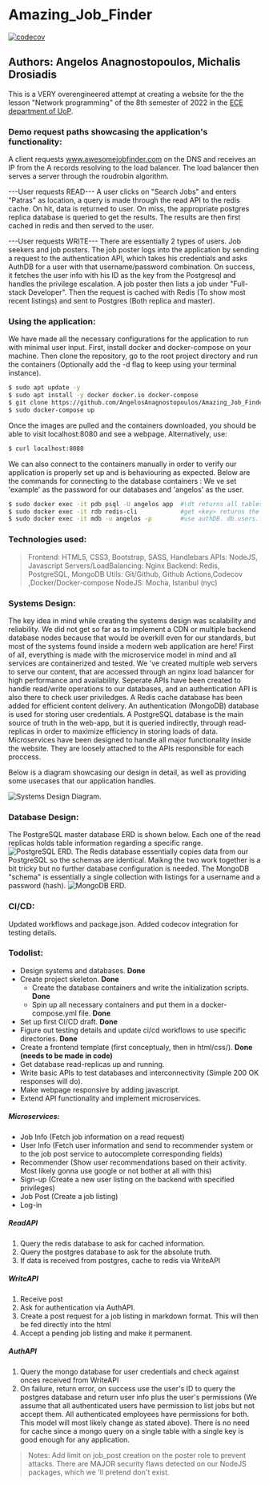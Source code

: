 # Amazing_Job_Finder
[![codecov](https://codecov.io/gh/AngelosAnagnostopoulos/Amazing_Job_Finder/branch/development/graph/badge.svg?token=euKpr6gTQy)](https://codecov.io/gh/AngelosAnagnostopoulos/Amazing_Job_Finder)
## Authors: Angelos Anagnostopoulos, Michalis Drosiadis

This is a VERY overengineered attempt at creating a website for the the lesson "Network programming" of the 8th semester of 2022 in the [ECE department of UoP](http://www.ece.upatras.gr/index.php/en/).

### Demo request paths showcasing the application's functionality:

A client requests www.awesomejobfinder.com on the DNS and receives an IP from the A records resolving to the load balancer. The load balancer then serves a server through the roudrobin algorithm.

---User requests READ---
A user clicks on "Search Jobs" and enters "Patras" as location, a query is made through the read API to the redis cache. On hit, data is returned to user. On miss, the appropriate postgres replica database is queried to get the results. The results are then first cached in redis and then served to the user. 

---User requests WRITE---
There are essentially 2 types of users. Job seekers and job posters. The job poster logs into the application by sending a request to the authentication API, which takes his credentials and asks AuthDB for a user with that username/password combination. On success, it fetches the user info with his ID as the key from the Postgresql and handles the privilege escalation. A job poster then lists a job under "Full-stack Developer". Then the request is cached with Redis (To show most recent listings) and sent to Postgres (Both replica and master).

### Using the application:
We have made all the necessary configurations for the application to run with minimal user input.
First, install docker and docker-compose on your machine. Then clone the repository, go to the root project directory and run the containers (Optionally add the -d flag to keep using your terminal instance).
```sh
$ sudo apt update -y
$ sudo apt install -y docker docker.io docker-compose
$ git clone https://github.com/AngelosAnagnostopoulos/Amazing_Job_Finder.git && cd Amazing_Job_Finder
$ sudo docker-compose up
```

Once the images are pulled and the containers downloaded, you should be able to visit localhost:8080 and see a webpage. 
Alternatively, use:
```sh
$ curl localhost:8080
```
We can also connect to the containers manually in order to verify our application is properly set up and is behaviouring as expected. Below are the commands for connecting to the database containers :
We ve set 'example' as the password for our databases and 'angelos' as the user.
```sh
$ sudo docker exec -it pdb psql -U angelos app  #\dt returns all tables. SELECT * FROM company;
$ sudo docker exec -it rdb redis-cli            #get <key> returns the value of given key.
$ sudo docker exec -it mdb -u angelos -p        #use authDB. db.users.find();
```

### Technologies used:
> Frontend: HTML5, CSS3, Bootstrap, SASS, Handlebars
> APIs: NodeJS, Javascript
> Servers/LoadBalancing: Nginx
> Backend: Redis, PostgreSQL, MongoDB
> Utils: Git/Github, Github Actions,Codecov ,Docker/Docker-compose
> NodeJS:  Mocha, Istanbul (nyc)

### Systems Design:
The key idea in mind while creating the systems design was scalability and reliability. We did not get so far as to implement a CDN or multiple backend database nodes because that would be overkill even for our standards, but most of the systems found inside a modern web application are here! 
First of all, everything is made with the microservice model in mind and all services are containerized and tested. 
We 've created multiple web servers to serve our content, that are accessed through an nginx load balancer for high performance and availability.
Seperate APIs have been created to handle read/write operations to our databases, and an authentication API is also there to check user priviledges.
A Redis cache database has been added for efficient content delivery.
An authentication (MongoDB) database is used for storing user credentials.
A PostgreSQL database is the main source of truth in the web-app, but it is queried indirectly, through read-replicas in order to maximize efficiency in storing loads of data.
Microservices have been designed to handle all major functionality inside the website. They are loosely attached to the APIs responsible for each proccess.

Below is a diagram showcasing our design in detail, as well as providing some usecases that our application handles.

![Systems Design Diagram.](./Design/SystemsDesign/Systems.png "Systems Design Diagram.")


### Database Design:
The PostgreSQL master database ERD is shown below.
Each one of the read replicas holds table information regarding a specific range. 
![PostgreSQL ERD.](./Design/DatabaseDesign/PostgreSQL.png "PostgreSQL ERD.")
The Redis database essentially copies data from our PostgreSQL so the schemas are identical. Maikng the two work together is a bit tricky but no further database configuration is needed.
The MongoDB "schema" is essentially a single collection with listings for a username and a password (hash).
![MongoDB ERD.](./Design/DatabaseDesign/DatabaseDesign/AuthDB.png "MongoDB ERD.")

### CI/CD:
Updated workflows and package.json.
Added codecov integration for testing details.

### Todolist:
- Design systems and databases. **Done**
- Create project skeleton. **Done**
    - Create the database containers and write the initialization scripts. **Done**
    - Spin up all necessary containers and put them in a docker-compose.yml file. **Done**
- Set up first CI/CD draft. **Done**
- Figure out testing details and update ci/cd workflows to use specific directories. **Done**
- Create a frontend template (first conceptualy, then in html/css/). **Done (needs to be made in code)**
- Get database read-replicas up and running.
- Write basic APIs to test databases and interconnectivity (Simple 200 OK responses will do).
- Make webpage responsive by adding javascript.
- Extend API functionality and implement microservices.

##### Microservices:
- Job Info (Fetch job information on a read request)
- User Info (Fetch user information and send to recommender system or to the job post service to autocomplete corresponding fields)
- Recommender (Show user recommendations based on their activity. Most likely gonna use google or not bother at all with this)
- Sign-up (Create a new user listing on the backend with specified privileges)
- Job Post (Create a job listing)
- Log-in 

##### ReadAPI
1) Query the redis database to ask for cached information.
2) Query the postgres database to ask for the absolute truth.
3) If data is received from postgres, cache to redis via WriteAPI

##### WriteAPI
1) Receive post 
2) Ask for authentication via AuthAPI.
3) Create a post request for a job listing in markdown format. This will then be fed directly into the html
4) Accept a pending job listing and make it permanent.

##### AuthAPI
1) Query the mongo database for user credentials and check against onces received from WriteAPI
2) On failure, return error, on success use the user's ID to query the postgres database and return user info plus the user's permissions (We assume that all authenticated users have permission to list jobs but not accept them. All authenticated employees have permissions for both. This model will most likely change as stated above). There is no need for cache since a mongo query on a single table with a single key is good enough for any application.


> Notes: 
> Add limit on job_post creation on the poster role to prevent attacks.
> There are MAJOR security flaws detected on our NodeJS packages, which we 'll pretend don't exist.
